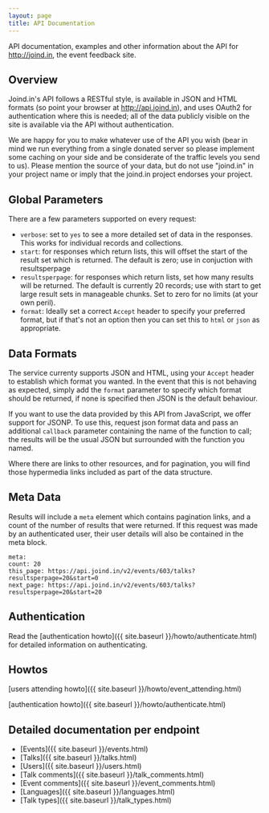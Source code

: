 ```yaml
---
layout: page
title: API Documentation
---
```


API documentation, examples and other information about the API for <http://joind.in>, the event feedback site.

## Overview

Joind.in's API follows a RESTful style, is available in JSON and HTML formats (so point your browser at <http://api.joind.in>), and uses OAuth2 for authentication where this is needed; all of the data publicly visible on the site is available via the API without authentication.

We are happy for you to make whatever use of the API you wish (bear in mind we run everything from a single donated server so please implement some caching on your side and be considerate of the traffic levels you send to us). Please mention the source of your data, but do not use "joind.in" in your project name or imply that the joind.in project endorses your project.

## Global Parameters

There are a few parameters supported on every request:

*  ``verbose``: set to ``yes`` to see a more detailed set of data in the responses. This works for individual records and collections.
*  ``start``: for responses which return lists, this will offset the start of the result set which is returned. The default is zero; use in conjuction with resultsperpage
*  ``resultsperpage``: for responses which return lists, set how many results will be returned. The default is currently 20 records; use with start to get large result sets in manageable chunks.  Set to zero for no limits (at your own peril).
*  ``format``: Ideally set a correct ``Accept`` header to specify your preferred format, but if that's not an option then you can set this to ``html`` or ``json`` as appropriate.

## Data Formats

The service currenty supports JSON and HTML, using your ``Accept`` header to establish which format you wanted. In the event that this is not behaving as expected, simply add the ``format`` parameter to specify which format should be returned, if none is specified then JSON is the default behaviour.

If you want to use the data provided by this API from JavaScript, we offer support for JSONP. To use this, request json format data and pass an additional ``callback`` parameter containing the name of the function to call; the results will be the usual JSON but surrounded with the function you named.

Where there are links to other resources, and for pagination, you will find those hypermedia links included as part of the data structure. 

## Meta Data

Results will include a ``meta`` element which contains pagination links, and a count of the number of results that were returned.  If this request was made by an authenticated user, their user details will also be contained in the meta block.

    meta:
    count: 20
    this_page: https://api.joind.in/v2/events/603/talks?resultsperpage=20&start=0
    next_page: https://api.joind.in/v2/events/603/talks?resultsperpage=20&start=20

## Authentication

Read the [authentication howto]({{ site.baseurl }}/howto/authenticate.html) for detailed information on authenticating.

## Howtos

[users attending howto]({{ site.baseurl }}/howto/event_attending.html)

[authentication howto]({{ site.baseurl }}/howto/authenticate.html)

## Detailed documentation per endpoint

*  [Events]({{ site.baseurl }}/events.html)
*  [Talks]({{ site.baseurl }}/talks.html)
*  [Users]({{ site.baseurl }}/users.html)
*  [Talk comments]({{ site.baseurl }}/talk_comments.html)
*  [Event comments]({{ site.baseurl }}/event_comments.html)
*  [Languages]({{ site.baseurl }}/languages.html)
*  [Talk types]({{ site.baseurl }}/talk_types.html)
